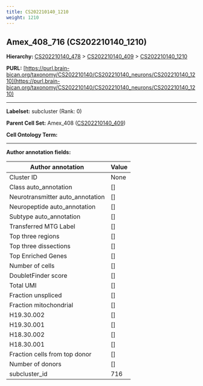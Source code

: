 ```yaml
---
title: CS202210140_1210
weight: 1210
---
```

## Amex_408_716 (CS202210140_1210)
<b>Hierarchy: </b>
[CS202210140_478](../CS202210140_478) >
[CS202210140_409](../CS202210140_409) >
[CS202210140_1210](../CS202210140_1210)

**PURL:** [https://purl.brain-bican.org/taxonomy/CS202210140/CS202210140_neurons/CS202210140_1210](https://purl.brain-bican.org/taxonomy/CS202210140/CS202210140_neurons/CS202210140_1210)

---


**Labelset:** subcluster (Rank: 0)

**Parent Cell Set:** Amex_408 ([CS202210140_409](../CS202210140_409))



**Cell Ontology Term:** 

[MARKER GENES.]: #


---

[TRANSFERRED ANNOTATIONS.]: #


[AUTHOR ANNOTATION FIELDS.]: #


**Author annotation fields:**

| Author annotation | Value |
|-------------------|-------|
|Cluster ID|None|
|Class auto_annotation|[]|
|Neurotransmitter auto_annotation|[]|
|Neuropeptide auto_annotation|[]|
|Subtype auto_annotation|[]|
|Transferred MTG Label|[]|
|Top three regions|[]|
|Top three dissections|[]|
|Top Enriched Genes|[]|
|Number of cells|[]|
|DoubletFinder score|[]|
|Total UMI|[]|
|Fraction unspliced|[]|
|Fraction mitochondrial|[]|
|H19.30.002|[]|
|H19.30.001|[]|
|H18.30.002|[]|
|H18.30.001|[]|
|Fraction cells from top donor|[]|
|Number of donors|[]|
|subcluster_id|716|
